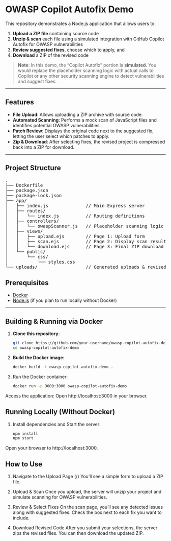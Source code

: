 # OWASP Copilot Autofix Demo

This repository demonstrates a Node.js application that allows users to:

1. **Upload a ZIP file** containing source code  
2. **Unzip & scan** each file using a simulated integration with GitHub Copilot Autofix for OWASP vulnerabilities  
3. **Review suggested fixes**, choose which to apply, and  
4. **Download** a ZIP of the revised code

> **Note**: In this demo, the “Copilot Autofix” portion is **simulated**. You would replace the placeholder scanning logic with actual calls to Copilot or any other security scanning engine to detect vulnerabilities and suggest fixes.

---

## Features

- **File Upload**: Allows uploading a ZIP archive with source code.  
- **Automated Scanning**: Performs a mock scan of JavaScript files and identifies potential OWASP vulnerabilities.  
- **Patch Review**: Displays the original code next to the suggested fix, letting the user select which patches to apply.  
- **Zip & Download**: After selecting fixes, the revised project is compressed back into a ZIP for download.

---

## Project Structure
<pre>
.
├── Dockerfile
├── package.json
├── package-lock.json
├── app/
│   ├── index.js              // Main Express server
│   ├── routes/
│   │   └── index.js          // Routing definitions
│   ├── controllers/
│   │   └── owaspScanner.js   // Placeholder scanning logic
│   ├── views/
│   │   ├── upload.ejs        // Page 1: Upload form
│   │   ├── scan.ejs          // Page 2: Display scan results & fixes
│   │   └── download.ejs      // Page 3: Final ZIP download
│   └── public/
│       └── css/
│           └── styles.css
└── uploads/                  // Generated uploads & revised ZIPs (created at runtime)
</pre>

## Prerequisites

- [Docker](https://www.docker.com/)  
- [Node.js](https://nodejs.org/en/) (if you plan to run locally without Docker)

---

## Building & Running via Docker

1. **Clone this repository**:
   ```bash
   git clone https://github.com/your-username/owasp-copilot-autofix-demo.git
   cd owasp-copilot-autofix-demo

2. **Build the Docker image**:
   ```bash
   docker build -t owasp-copilot-autofix-demo .

3. Run the Docker container:
   ```bash
   docker run -p 3000:3000 owasp-copilot-autofix-demo

Access the application: Open http://localhost:3000 in your browser.

## Running Locally (Without Docker)

1. Install dependencies and Start the server:      
   ```bash
   npm install
   npm start
Open your browser to http://localhost:3000.

## How to Use
1. Navigate to the Upload Page (/)
You’ll see a simple form to upload a ZIP file.

2. Upload & Scan
Once you upload, the server will unzip your project and simulate scanning for OWASP vulnerabilities.

3. Review & Select Fixes
On the scan page, you’ll see any detected issues along with suggested fixes. Check the box next to each fix you want to include.

4. Download Revised Code
After you submit your selections, the server zips the revised files. You can then download the updated ZIP.
